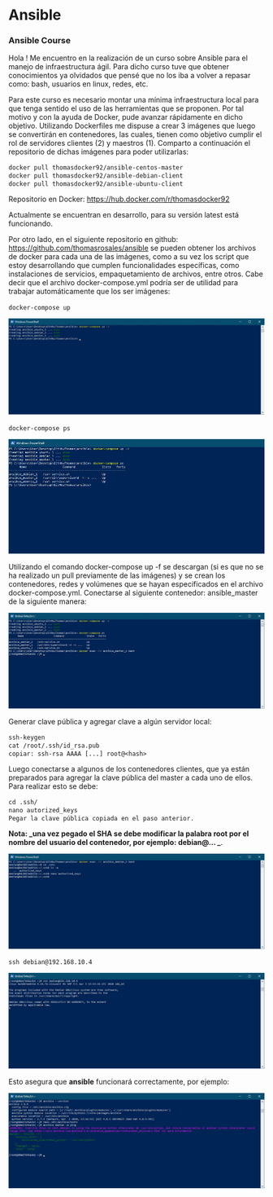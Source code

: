 # Ansible
### Ansible Course

Hola ! Me encuentro en la realización de un curso sobre Ansible para el manejo de infraestructura ágil. Para dicho curso tuve que obtener conocimientos ya olvidados que pensé que no los iba a volver a repasar como: bash, usuarios en linux, redes, etc.

Para este curso es necesario montar una mínima infraestructura local para que tenga sentido el uso de las herramientas que se proponen. Por tal motivo y con la ayuda de Docker, pude avanzar rápidamente en dicho objetivo. Utilizando Dockerfiles me dispuse a crear 3 imágenes que luego se convertirán en contenedores, las cuales, tienen como objetivo cumplir el rol de servidores clientes (2) y maestros (1). Comparto a continuación el repositorio de dichas imágenes para poder utilizarlas:

```
docker pull thomasdocker92/ansible-centos-master
docker pull thomasdocker92/ansible-debian-client
docker pull thomasdocker92/ansible-ubuntu-client
```

Repositorio en Docker: https://hub.docker.com/r/thomasdocker92

Actualmente se encuentran en desarrollo, para su versión latest está funcionando.

Por otro lado, en el siguiente repositorio en github: https://github.com/thomasrosales/ansible se pueden obtener los archivos de docker para cada una de las imágenes, como a su vez los script que estoy desarrollando que cumplen funcionalidades específicas, como instalaciones de servicios, empaquetamiento de archivos, entre otros. Cabe decir que el archivo docker-compose.yml podría ser de utilidad para trabajar automáticamente que los ser imágenes:

`docker-compose up`

![Image of docker-compose command with option up](https://github.com/thomasrosales/ansible/blob/master/images/pw1.jpg)

`docker-compose ps`

![Image of docker-compose command with option ps](https://github.com/thomasrosales/ansible/blob/master/images/pw2.jpg)

Utilizando el comando docker-compose up -f se descargan (si es que no se ha realizado un pull previamente de las imágenes) y se crean los contenedores, redes y volúmenes que se hayan especificados en el archivo docker-compose.yml. Conectarse al siguiente contenedor: ansible_master de la siguiente manera:

![Image of docker command with option exec in iteractive mode and bash command](https://github.com/thomasrosales/ansible/blob/master/images/pw3.jpg)

Generar clave pública y agregar clave a algún servidor local:

 ```
 ssh-keygen
 cat /root/.ssh/id_rsa.pub
 copiar: ssh-rsa AAAA [...] root@<hash>
 ```
 
 Luego conectarse a algunos de los contenedores clientes, que ya están preparados para agregar la clave pública del master a cada uno de ellos. Para realizar esto se debe:
 
 ```
 cd .ssh/
 nano autorized_keys
 Pegar la clave pública copiada en el paso anterior.
 ```
 
 **Nota: _una vez pegado el SHA se debe modificar la palabra root por el nombre del usuario del contenedor, por ejemplo: debian@... _**.
 
 ![Image of Powershell](https://github.com/thomasrosales/ansible/blob/master/images/pw4.jpg)
 
 ```
 ssh debian@192.168.10.4
 ```
 
 ![Image of Powershell](https://github.com/thomasrosales/ansible/blob/master/images/pw5.jpg)
 
 Esto asegura que **ansible** funcionará correctamente, por ejemplo:
 
 ![Image of Powershel](https://github.com/thomasrosales/ansible/blob/master/images/pw6.jpg)
 

